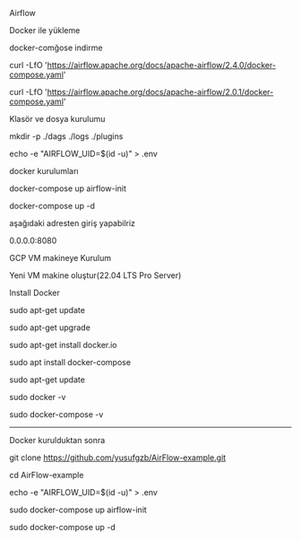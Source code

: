 Airflow

Docker ile yükleme

docker-comğose indirme

curl -LfO 'https://airflow.apache.org/docs/apache-airflow/2.4.0/docker-compose.yaml'

curl -LfO 'https://airflow.apache.org/docs/apache-airflow/2.0.1/docker-compose.yaml'

Klasör ve dosya kurulumu

mkdir -p ./dags ./logs ./plugins

echo -e "AIRFLOW_UID=$(id -u)" > .env

docker kurulumları

docker-compose up airflow-init

docker-compose up -d

aşağıdaki adresten giriş yapabilriz

0.0.0.0:8080

GCP VM makineye Kurulum

Yeni VM makine oluştur(22.04 LTS Pro Server)

Install Docker

sudo apt-get update

sudo apt-get upgrade

sudo apt-get install docker.io

sudo apt install docker-compose


sudo apt-get update

sudo docker -v

sudo docker-compose -v


-----------

Docker kurulduktan sonra

git clone https://github.com/yusufgzb/AirFlow-example.git

cd AirFlow-example

echo -e "AIRFLOW_UID=$(id -u)" > .env

sudo docker-compose up airflow-init

sudo docker-compose up -d
